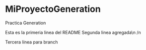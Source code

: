 # MiProyectoGeneration
Practica Generation

Esta es la primeria linea del README
Segunda linea agregada\n /n

Tercera línea para branch

